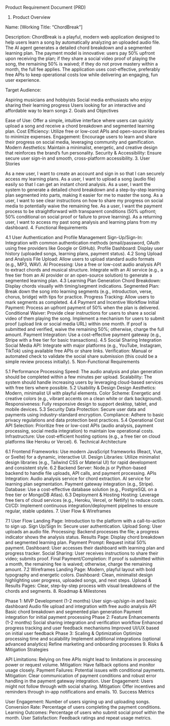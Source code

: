 Product Requirement Document (PRD)

1. Product Overview

Name: [Working Title: “ChordBreak”]

Description:
ChordBreak is a playful, modern web application designed to help users learn a song by automatically analyzing an uploaded audio file. The AI agent generates a detailed chord breakdown and a segmented learning plan. The payment model is innovative: users pay 50% upfront upon receiving the plan; if they share a social video proof of playing the song, the remaining 50% is waived; if they do not prove mastery within a month, the full fee applies. The application uses cost-effective, preferably free APIs to keep operational costs low while delivering an engaging, fun user experience.

Target Audience:

Aspiring musicians and hobbyists
Social media enthusiasts who enjoy sharing their learning progress
Users looking for an interactive and affordable way to learn songs
2. Goals and Objectives

Ease of Use: Offer a simple, intuitive interface where users can quickly upload a song and receive a chord breakdown and segmented learning plan.
Cost Efficiency: Utilize free or low-cost APIs and open-source libraries to minimize expenses.
Engagement: Encourage users to learn and share their progress on social media, leveraging community and gamification.
Modern Aesthetics: Maintain a minimalist, energetic, and creative design that reinforces the brand’s fun personality.
Security & Accessibility: Ensure secure user sign-in and smooth, cross-platform accessibility.
3. User Stories

As a new user, I want to create an account and sign in so that I can securely access my learning plans.
As a user, I want to upload a song (audio file) easily so that I can get an instant chord analysis.
As a user, I want the system to generate a detailed chord breakdown and a step-by-step learning plan segmented into parts, making it easier for me to master the song.
As a user, I want to see clear instructions on how to share my progress on social media to potentially waive the remaining fee.
As a user, I want the payment process to be straightforward with transparent conditions (50% upfront; 50% conditional on social proof or failure to prove learning).
As a returning user, I want to access my past song analysis and learning plans from my dashboard.
4. Functional Requirements

4.1 User Authentication and Profile Management
Sign-Up/Sign-In: Integration with common authentication methods (email/password, OAuth using free providers like Google or GitHub).
Profile Dashboard: Display user history (uploaded songs, learning plans, payment status).
4.2 Song Upload and Analysis
File Upload: Allow users to upload standard audio formats (e.g., MP3, WAV).
AI Processing:
Use a free or low-cost audio analysis API to extract chords and musical structure.
Integrate with an AI service (e.g., a free tier from an AI provider or an open-source solution) to generate a segmented learning plan.
4.3 Learning Plan Generation
Chord Breakdown: Display chords visually with timing/segment indications.
Segmented Plan: Break down the song into learning segments (e.g., introduction, verse, chorus, bridge) with tips for practice.
Progress Tracking: Allow users to mark segments as completed.
4.4 Payment and Incentive Workflow
Initial Payment: Process an upfront payment of 50% when the plan is delivered.
Conditional Waiver:
Provide clear instructions for users to share a social video of them playing the song.
Implement a mechanism for users to submit proof (upload link or social media URL) within one month.
If proof is submitted and verified, waive the remaining 50%; otherwise, charge the full amount.
Payment Integration: Use a cost-effective payment gateway (e.g., Stripe with a free tier for basic transactions).
4.5 Social Sharing Integration
Social Media API: Integrate with major platforms (e.g., YouTube, Instagram, TikTok) using available free APIs or share links.
Verification: Manual or automated check to validate the social share submission (this could be a simple review process initially).
5. Non-Functional Requirements

5.1 Performance
Processing Speed: The audio analysis and plan generation should be completed within a few minutes per upload.
Scalability: The system should handle increasing users by leveraging cloud-based services with free tiers where possible.
5.2 Usability & Design
Design Aesthetics: Modern, minimalist UI with playful elements.
Color Scheme: Energetic and creative colors (e.g., vibrant accents on a clean white or dark background).
Responsiveness: Fully responsive design to support desktop, tablet, and mobile devices.
5.3 Security
Data Protection: Secure user data and payments using industry-standard encryption.
Compliance: Adhere to basic privacy regulations and data protection best practices.
5.4 Operational Cost
API Selection: Prioritize free or low-cost APIs (audio analysis, payment processing, social media integration) to maintain low operational costs.
Infrastructure: Use cost-efficient hosting options (e.g., a free tier on cloud platforms like Heroku or Vercel).
6. Technical Architecture

6.1 Frontend
Frameworks: Use modern JavaScript frameworks (React, Vue, or Svelte) for a dynamic, interactive UI.
Design Libraries: Utilize minimalist design libraries (e.g., Tailwind CSS or Material UI) for rapid development and consistent style.
6.2 Backend
Server: Node.js or Python-based backend to handle file uploads, API calls, and payment processing.
APIs Integration:
Audio analysis service for chord extraction.
AI service for learning plan segmentation.
Payment gateway integration (e.g., Stripe).
Database: Use a cost-effective database solution (e.g., PostgreSQL on a free tier or MongoDB Atlas).
6.3 Deployment & Hosting
Hosting: Leverage free tiers of cloud services (e.g., Heroku, Vercel, or Netlify) to reduce costs.
CI/CD: Implement continuous integration/deployment pipelines to ensure regular, stable updates.
7. User Flow & Wireframes

7.1 User Flow
Landing Page: Introduction to the platform with a call-to-action to sign up.
Sign Up/Sign In: Secure user authentication.
Upload Song: User uploads an audio file.
Processing: Backend processes the file; a progress indicator shows the analysis status.
Results Page: Display chord breakdown and segmented learning plan.
Payment Prompt: Request initial 50% payment.
Dashboard: User accesses their dashboard with learning plan and progress tracker.
Social Sharing: User receives instructions to share their video; submits proof.
Final Payment/Completion: If proof is submitted within a month, the remaining fee is waived; otherwise, charge the remaining amount.
7.2 Wireframes
Landing Page: Modern, playful layout with bold typography and energetic colors.
Dashboard: Clean, minimalist design highlighting user progress, uploaded songs, and next steps.
Upload & Results Pages: Clear, step-by-step process with visual breakdowns of the chords and segments.
8. Roadmap & Milestones

Phase 1: MVP Development (1-2 months)
User sign-up/sign-in and basic dashboard
Audio file upload and integration with free audio analysis API
Basic chord breakdown and segmented plan generation
Payment integration for initial payment processing
Phase 2: Feature Enhancements (1-2 months)
Social sharing integration and verification workflow
Enhanced progress tracking and user feedback mechanisms
Improved UI/UX based on initial user feedback
Phase 3: Scaling & Optimization
Optimize processing time and scalability
Implement additional integrations (optional advanced analytics)
Refine marketing and onboarding processes
9. Risks & Mitigation Strategies

API Limitations: Relying on free APIs might lead to limitations in processing power or request volume.
Mitigation: Have fallback options and monitor usage closely.
Payment Failures: Potential issues with conditional payments.
Mitigation: Clear communication of payment conditions and robust error handling in the payment gateway integration.
User Engagement: Users might not follow through with social sharing.
Mitigation: Offer incentives and reminders through in-app notifications and emails.
10. Success Metrics

User Engagement: Number of users signing up and uploading songs.
Conversion Rate: Percentage of users completing the payment conditions.
Learning Outcomes: Percentage of users who submit social proof within the month.
User Satisfaction: Feedback ratings and repeat usage metrics.